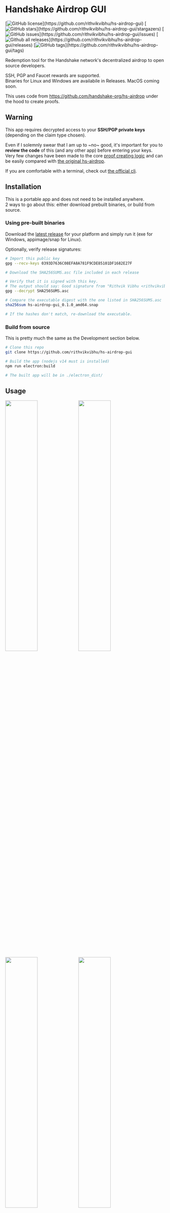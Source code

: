 # Handshake Airdrop GUI

[![GitHub license](https://img.shields.io/github/license/rithvikvibhu/hs-airdrop-gui?)](https://github.com/rithvikvibhu/hs-airdrop-gui)
[![GitHub stars](https://img.shields.io/github/stars/rithvikvibhu/hs-airdrop-gui?)](https://github.com/rithvikvibhu/hs-airdrop-gui/stargazers)
[![GitHub issues](https://img.shields.io/github/issues/rithvikvibhu/hs-airdrop-gui?)](https://github.com/rithvikvibhu/hs-airdrop-gui/issues)
[![Github all releases](https://img.shields.io/github/downloads/rithvikvibhu/hs-airdrop-gui/total?)](https://github.com/rithvikvibhu/hs-airdrop-gui/releases)
[![GitHub tags](https://img.shields.io/github/tag/rithvikvibhu/hs-airdrop-gui?)](https://github.com/rithvikvibhu/hs-airdrop-gui/tags)

Redemption tool for the Handshake network's decentralized airdrop to open source developers.

SSH, PGP and Faucet rewards are supported.  
Binaries for Linux and Windows are availabile in Releases. MacOS coming soon.

This uses code from https://github.com/handshake-org/hs-airdrop under the hood to create proofs.

## Warning
This app requires decrypted access to your **SSH/PGP private keys** (depending on the claim type chosen).

Even if I solemnly swear that I am up to ~no~ good, it's important for you to **review the code** of this (and any other app) before entering your keys.  
Very few changes have been made to the core [proof creating logic](https://github.com/rithvikvibhu/hs-airdrop-gui/blob/master/src/airdrop.js) and can be easily compared with [the original hs-airdrop](https://github.com/handshake-org/hs-airdrop/blob/master/bin/hs-airdrop).

If you are comfortable with a terminal, check out [the official cli](https://github.com/handshake-org/hs-airdrop).

## Installation
This is a portable app and does not need to be installed anywhere.  
2 ways to go about this: either download prebuilt binaries, or build from source.

### Using pre-built binaries
Download the [latest release](https://github.com/rithvikvibhu/hs-airdrop-gui/releases) for your platform and simply run it (exe for Windows, appimage/snap for Linux).

Optionally, verify release signatures:
```sh
# Import this public key
gpg --recv-keys 0393D7636C08EFA8A781F9CDE85101DF1682E27F

# Download the SHA256SUMS.asc file included in each release

# Verify that it is signed with this key.
# The output should say: Good signature from "Rithvik Vibhu <rithvikvibhu@gmail.com>"
gpg --decrypt SHA256SUMS.asc

# Compare the executable digest with the one listed in SHA256SUMS.asc
sha256sum hs-airdrop-gui_0.1.0_amd64.snap

# If the hashes don't match, re-download the executable.
```

### Build from source
This is pretty much the same as the Development section below.
```sh
# Clone this repo
git clone https://github.com/rithvikvibhu/hs-airdrop-gui

# Build the app (nodejs v14 must is installed)
npm run electron:build

# The built app will be in ./electron_dist/
```

## Usage

<img src="https://i.imgur.com/hBBGv7u.png" width="45%"></img> <img src="https://i.imgur.com/dA24rAD.png" width="45%"></img> <img src="https://i.imgur.com/CuLh66Y.png" width="45%"></img> <img src="https://i.imgur.com/VIwoCUt.png" width="45%"></img> <img src="https://i.imgur.com/5fe293G.png" width="45%"></img> <img src="https://i.imgur.com/AvOS6uI.png" width="45%"></img>

## Issues

Feel free to open issues if there are problems with the app.

## Development

First install dependencies with (NodeJs v14)

```sh
npm install
```

### To start a Development Server

```sh
npm run electron:serve
```

### To Build the App

```sh
npm run electron:build
```
